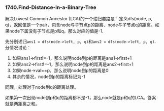 ### 1740.Find-Distance-in-a-Binary-Tree

解决Lowest Common Ancestor (LCA)的一个递归套路是：定义dfs(node, p, q)，返回值是一个pair，包含node与子节点p的距离、node与子节点q的距离。如果node下属没有子节点是p和q，那么对应的值是-1.

先分别递归```ans1 = dfs(node->left, p, q)```和```ans2 = dfs(node->left, p, q)```. 分情况讨论：
1. 如果ans1->first!=-1，那么说明node到p的距离是ans1->first+1
2. 如果ans2->first!=-1，那么说明node到p的距离是ans2->first+1
3. 如果node->val==p，那么说明node到p的距离是0
4. 其余的情况，node到p的距离标记为-1

同理，处理对于node到q的距离处理。

如果第一次出现node到p和q的距离都不是-1，那么node就是p和q的LCA。答案就是两距离之和。
